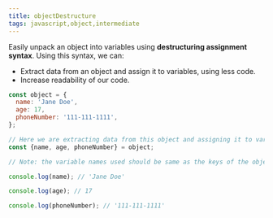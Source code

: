 ```yaml
---
title: objectDestructure
tags: javascript,object,intermediate
---
```


Easily unpack an object into variables using **destructuring assignment syntax**. Using this syntax, we can:

- Extract data from an object and assign it to variables, using less code.
- Increase readability of our code.

```js
const object = {
  name: 'Jane Doe',
  age: 17,
  phoneNumber: '111-111-1111',
};

// Here we are extracting data from this object and assigning it to variables
const {name, age, phoneNumber} = object;

// Note: the variable names used should be same as the keys of the object.
```

```js
console.log(name); // 'Jane Doe'

console.log(age); // 17

console.log(phoneNumber); // '111-111-1111'
```
